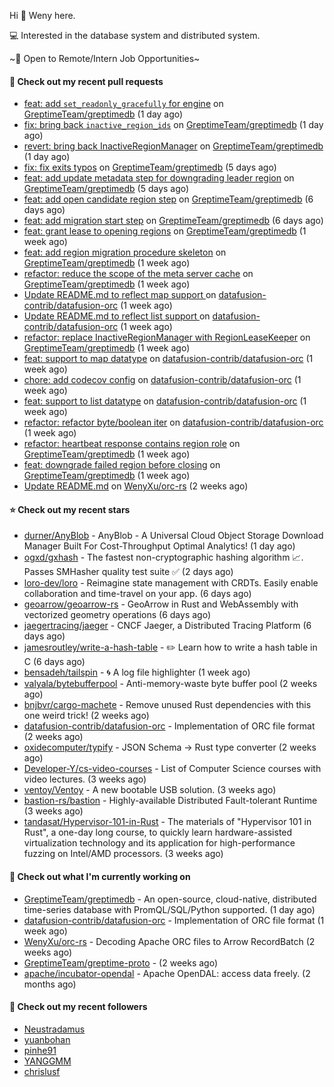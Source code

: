 Hi 👋 Weny here.

💻 Interested in the database system and distributed system.

~🍺 Open to Remote/Intern Job Opportunities~

#### 🔨 Check out my recent pull requests

- [feat: add `set_readonly_gracefully` for engine](https://github.com/GreptimeTeam/greptimedb/pull/2787) on [GreptimeTeam/greptimedb](https://github.com/GreptimeTeam/greptimedb) (1 day ago)
- [fix: bring back `inactive_region_ids`](https://github.com/GreptimeTeam/greptimedb/pull/2783) on [GreptimeTeam/greptimedb](https://github.com/GreptimeTeam/greptimedb) (1 day ago)
- [revert: bring back InactiveRegionManager](https://github.com/GreptimeTeam/greptimedb/pull/2782) on [GreptimeTeam/greptimedb](https://github.com/GreptimeTeam/greptimedb) (1 day ago)
- [fix: fix exits typos](https://github.com/GreptimeTeam/greptimedb/pull/2772) on [GreptimeTeam/greptimedb](https://github.com/GreptimeTeam/greptimedb) (5 days ago)
- [feat: add update metadata step for downgrading leader region](https://github.com/GreptimeTeam/greptimedb/pull/2771) on [GreptimeTeam/greptimedb](https://github.com/GreptimeTeam/greptimedb) (5 days ago)
- [feat: add open candidate region step](https://github.com/GreptimeTeam/greptimedb/pull/2757) on [GreptimeTeam/greptimedb](https://github.com/GreptimeTeam/greptimedb) (6 days ago)
- [feat: add migration start step](https://github.com/GreptimeTeam/greptimedb/pull/2756) on [GreptimeTeam/greptimedb](https://github.com/GreptimeTeam/greptimedb) (6 days ago)
- [feat: grant lease to opening regions](https://github.com/GreptimeTeam/greptimedb/pull/2752) on [GreptimeTeam/greptimedb](https://github.com/GreptimeTeam/greptimedb) (1 week ago)
- [feat: add region migration procedure skeleton](https://github.com/GreptimeTeam/greptimedb/pull/2743) on [GreptimeTeam/greptimedb](https://github.com/GreptimeTeam/greptimedb) (1 week ago)
- [refactor: reduce the scope of the meta server cache](https://github.com/GreptimeTeam/greptimedb/pull/2736) on [GreptimeTeam/greptimedb](https://github.com/GreptimeTeam/greptimedb) (1 week ago)
- [Update README.md to reflect map support ](https://github.com/datafusion-contrib/datafusion-orc/pull/37) on [datafusion-contrib/datafusion-orc](https://github.com/datafusion-contrib/datafusion-orc) (1 week ago)
- [Update README.md to reflect list support ](https://github.com/datafusion-contrib/datafusion-orc/pull/35) on [datafusion-contrib/datafusion-orc](https://github.com/datafusion-contrib/datafusion-orc) (1 week ago)
- [refactor: replace InactiveRegionManager with RegionLeaseKeeper](https://github.com/GreptimeTeam/greptimedb/pull/2729) on [GreptimeTeam/greptimedb](https://github.com/GreptimeTeam/greptimedb) (1 week ago)
- [feat: support to map datatype](https://github.com/datafusion-contrib/datafusion-orc/pull/32) on [datafusion-contrib/datafusion-orc](https://github.com/datafusion-contrib/datafusion-orc) (1 week ago)
- [chore: add codecov config](https://github.com/datafusion-contrib/datafusion-orc/pull/31) on [datafusion-contrib/datafusion-orc](https://github.com/datafusion-contrib/datafusion-orc) (1 week ago)
- [feat: support to list datatype](https://github.com/datafusion-contrib/datafusion-orc/pull/30) on [datafusion-contrib/datafusion-orc](https://github.com/datafusion-contrib/datafusion-orc) (1 week ago)
- [refactor: refactor byte/boolean iter](https://github.com/datafusion-contrib/datafusion-orc/pull/29) on [datafusion-contrib/datafusion-orc](https://github.com/datafusion-contrib/datafusion-orc) (1 week ago)
- [refactor: heartbeat response contains region role](https://github.com/GreptimeTeam/greptimedb/pull/2718) on [GreptimeTeam/greptimedb](https://github.com/GreptimeTeam/greptimedb) (1 week ago)
- [feat: downgrade failed region before closing](https://github.com/GreptimeTeam/greptimedb/pull/2715) on [GreptimeTeam/greptimedb](https://github.com/GreptimeTeam/greptimedb) (1 week ago)
- [Update README.md](https://github.com/WenyXu/orc-rs/pull/11) on [WenyXu/orc-rs](https://github.com/WenyXu/orc-rs) (2 weeks ago)

#### ⭐ Check out my recent stars

- [durner/AnyBlob](https://github.com/durner/AnyBlob) - AnyBlob - A Universal Cloud Object Storage Download Manager Built For Cost-Throughput Optimal Analytics! (1 day ago)
- [ogxd/gxhash](https://github.com/ogxd/gxhash) - The fastest non-cryptographic hashing algorithm 📈. Passes SMHasher quality test suite ✅ (2 days ago)
- [loro-dev/loro](https://github.com/loro-dev/loro) - Reimagine state management with CRDTs. Easily enable collaboration and time-travel on your app. (6 days ago)
- [geoarrow/geoarrow-rs](https://github.com/geoarrow/geoarrow-rs) - GeoArrow in Rust and WebAssembly with vectorized geometry operations (6 days ago)
- [jaegertracing/jaeger](https://github.com/jaegertracing/jaeger) - CNCF Jaeger, a Distributed Tracing Platform (6 days ago)
- [jamesroutley/write-a-hash-table](https://github.com/jamesroutley/write-a-hash-table) - ✏️ Learn how to write a hash table in C (6 days ago)
- [bensadeh/tailspin](https://github.com/bensadeh/tailspin) - 🌀 A log file highlighter (1 week ago)
- [valyala/bytebufferpool](https://github.com/valyala/bytebufferpool) - Anti-memory-waste byte buffer pool (2 weeks ago)
- [bnjbvr/cargo-machete](https://github.com/bnjbvr/cargo-machete) - Remove unused Rust dependencies with this one weird trick! (2 weeks ago)
- [datafusion-contrib/datafusion-orc](https://github.com/datafusion-contrib/datafusion-orc) - Implementation of ORC file format (2 weeks ago)
- [oxidecomputer/typify](https://github.com/oxidecomputer/typify) - JSON Schema -&gt; Rust type converter (2 weeks ago)
- [Developer-Y/cs-video-courses](https://github.com/Developer-Y/cs-video-courses) - List of Computer Science courses with video lectures. (3 weeks ago)
- [ventoy/Ventoy](https://github.com/ventoy/Ventoy) - A new bootable USB solution. (3 weeks ago)
- [bastion-rs/bastion](https://github.com/bastion-rs/bastion) - Highly-available Distributed Fault-tolerant Runtime (3 weeks ago)
- [tandasat/Hypervisor-101-in-Rust](https://github.com/tandasat/Hypervisor-101-in-Rust) - The materials of &#34;Hypervisor 101 in Rust&#34;, a one-day long course, to quickly learn hardware-assisted virtualization technology and its application for high-performance fuzzing on Intel/AMD processors. (3 weeks ago)

#### 👷 Check out what I'm currently working on

- [GreptimeTeam/greptimedb](https://github.com/GreptimeTeam/greptimedb) - An open-source, cloud-native, distributed time-series database with PromQL/SQL/Python supported. (1 day ago)
- [datafusion-contrib/datafusion-orc](https://github.com/datafusion-contrib/datafusion-orc) - Implementation of ORC file format (1 week ago)
- [WenyXu/orc-rs](https://github.com/WenyXu/orc-rs) - Decoding Apache ORC files to Arrow RecordBatch (2 weeks ago)
- [GreptimeTeam/greptime-proto](https://github.com/GreptimeTeam/greptime-proto) -  (2 weeks ago)
- [apache/incubator-opendal](https://github.com/apache/incubator-opendal) - Apache OpenDAL: access data freely. (2 months ago)

#### 👯 Check out my recent followers

- [Neustradamus](https://github.com/Neustradamus)
- [yuanbohan](https://github.com/yuanbohan)
- [pinhe91](https://github.com/pinhe91)
- [YANGGMM](https://github.com/YANGGMM)
- [chrislusf](https://github.com/chrislusf)


